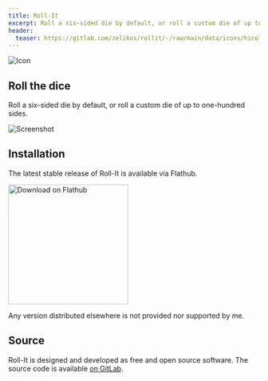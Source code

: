 ```yaml
---
title: Roll-It
excerpt: Roll a six-sided die by default, or roll a custom die of up to one-hundred sides.
header:
  teaser: https://gitlab.com/zelikos/rollit/-/raw/main/data/icons/hicolor/scalable/apps/dev.zelikos.rollit.svg
---
```

![Icon](https://gitlab.com/zelikos/rollit/-/raw/main/data/icons/hicolor/scalable/apps/dev.zelikos.rollit.svg)

## Roll the dice

Roll a six-sided die by default, or roll a custom die of up to one-hundred sides.

![Screenshot](https://gitlab.com/zelikos/rollit/-/raw/main/data/screenshots/01_rollit_startup_light.png)

## Installation

The latest stable release of Roll-It is available via Flathub.

<a href='https://flathub.org/apps/details/dev.zelikos.rollit'><img width='240' alt='Download on Flathub' src='https://flathub.org/assets/badges/flathub-badge-en.png'/></a>

Any version distributed elsewhere is not provided nor supported by me.

## Source

Roll-It is designed and developed as free and open source software. The source code is available [on GitLab](https://gitlab.com/zelikos/rollit).
